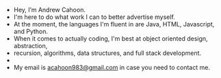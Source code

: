 - Hey, I’m Andrew Cahoon.
- I'm here to do what work I can to better advertise myself.
- At the moment, the languages I'm fluent in are Java, HTML, Javascript, and Python.
- When it comes to actually coding, I'm best at object oriented design, abstraction,
- recursion, algorithms, data structures, and full stack development.
- 
- My email is acahoon983@gmail.com in case you need to contact me.

<!---
ACahoon983/ACahoon983 is a ✨ special ✨ repository because its `README.md` (this file) appears on your GitHub profile.
You can click the Preview link to take a look at your changes.
--->
